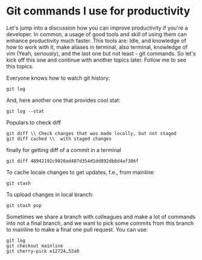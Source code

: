 # Git commands I use for productivity
Let's jump into a discussion how you can improve productivity if you're a developer.
In common, a usage of good tools and skill of using them can enhance productivity much faster. 
This tools are: Idle, and knowledge of how to work with it, make aliases in terminal, also terminal, 
knowledge of vim (Yeah, seriously), and the last one but not least - git commands.
So let's kick off this one and continue with another topics later. Follow me to see this topics.

Everyone knows how to watch git history:
```
git log
```
And, here another one that provides cool stat:
```
git log --stat 
```
Populars to check diff
```
git diff \\ Check changes that was made locally, but not staged
git diff cached \\  with staged changes
```
finally for getting diff of a commit in a terminal
```
git diff 48942192c9020ad407d354d1dd892db8d4af386f
```

To cache locale changes to get updates, f.e., from mainline:
```
git stash
```
To upload changes in local branch:
```
git stash pop
```

Sometimes we share a branch with colleagues and make a lot of commands into not a final branch, and we want to pick some commits from this branch to mainline to make a final one pull request. You can use:
```
git log
git checkout mainline
git cherry-pick e12724…52a0
```